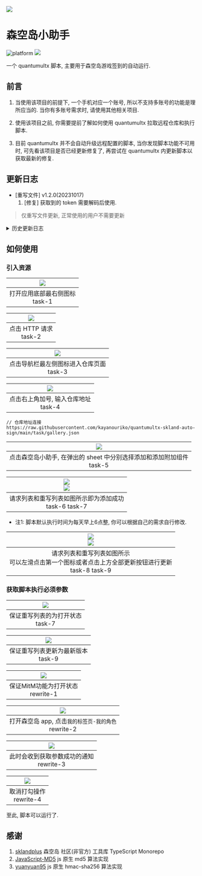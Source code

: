 ![](./assets/logo.png)
# 森空岛小助手

![platform](https://img.shields.io/badge/platform-quantumultx-lightgrey.svg) ![](https://img.shields.io/badge/release-1.2.0-blue)

一个 quantumultx 脚本, 主要用于森空岛游戏签到的自动运行.

## 前言

1. 当使用该项目的前提下, 一个手机对应一个账号, 所以不支持多账号的功能是理所应当的. 当你有多账号需求时, 请使用其他相关项目.

2. 使用该项目之前, 你需要提前了解如何使用 quantumultx 拉取远程仓库和执行脚本.

3. 目前 quantumultx 并不会自动升级远程配置的脚本, 当你发现脚本功能不可用时, 可先看该项目是否已经更新修复了, 再尝试在 quantumultx 内更新脚本以获取最新的修复.

## 更新日志

* [重写文件] v1.2.0(20231017)
   1. [修复] 获取到的 token 需要解码后使用.

> 仅重写文件更新, 正常使用的用户不需要更新

<details>
<summary>历史更新日志</summary>

* v1.2.0(20230921) 破坏性更新
    
    1. [新增] 支持森空岛账号绑定的所有明日方舟游戏角色进行签到.
    2. [修复] B服账号无法签到.
    3. [修复] 修正请求逻辑, 使用最新的鹰角签名请求头算法进行请求. [来自 @sklandplus](https://github.com/sklandplus/sklandplus)
    4. [BUG] 这版自动签到后有概率森空岛 app 需要重新登录, 不过 app 有一键登录功能, 也不算大问题, 找重写接口参数眼睛都找花了, 暂时先这样吧.

> 该版本需要同时更新脚本主体和重写列表, 并且需要重新获取必要参数, 详细请见下列 task-8 task-9 图例(如何更新), rewrite-2 图例(如何获取必要参数)

* v1.1.0(20230919)

    1. [脚本主体] 针对 yj 新增验证做出的临时修复. [@感谢参考逻辑](https://github.com/enpitsuLin/skland-daily-attendance)

> 森空岛昨天追加了加密签名, 目前临时修复了, 基本是模拟旧版本接口的参数. 
>
> 等新版 app 全面升级后, 这方法估计很快就失效了. 能用一天是一天吧.
>
> 只能期待后续等新版安卓包释出后有大佬反编译出算法, 还有 yj 不要给签到接口加上 CAPTCHA 验证.

* v1.0.0(20230908)    
    1. 初版 🎉
</details>

## 如何使用

### 引入资源

|     ![](./assets/task-1.png)     |
| :------------------------------: |
| 打开应用底部最右侧图标<br>task-1 |

| ![](./assets/task-2.png) |
| :----------------------: |
| 点击 HTTP 请求<br>task-2 |

|          ![](./assets/task-3.png)          |
| :----------------------------------------: |
| 点击导航栏最左侧图标进入仓库页面<br>task-3 |

|        ![](./assets/task-4.png)        |
| :------------------------------------: |
| 点击右上角加号, 输入仓库地址<br>task-4 |

```
// 仓库地址连接
https://raw.githubusercontent.com/kayanouriko/quantumultx-skland-auto-sign/main/task/gallery.json
```

|                        ![](./assets/task-5.png)                         |
| :---------------------------------------------------------------------: |
| 点击森空岛小助手, 在弹出的 sheet 中分别选择添加和添加附加组件<br>task-5 |

|  ![](./assets/task-6.png)<br>![](./assets/task-7.png)   |
| :-----------------------------------------------------: |
| 请求列表和重写列表如图所示即为添加成功<br>task-6 task-7 |

* 注1: 脚本默认执行时间为每天早上6点整, 你可以根据自己的需求自行修改.

|                         ![](./assets/task-8.png)<br>![](./assets/task-9.png)                          |
| :---------------------------------------------------------------------------------------------------: |
| 请求列表和重写列表如图所示<br>可以左滑点击第一个图标或者点击上方全部更新按钮进行更新<br>task-8 task-9 |

### 获取脚本执行必须参数

|      ![](./assets/task-7.png)      |
| :--------------------------------: |
| 保证重写列表的为打开状态<br>task-7 |

|       ![](./assets/task-9.png)       |
| :----------------------------------: |
| 保证重写列表更新为最新版本<br>task-9 |

|     ![](./assets/rewrite-1.png)     |
| :---------------------------------: |
| 保证MitM功能为打开状态<br>rewrite-1 |

|              ![](./assets/rewrite-2.png)               |
| :----------------------------------------------------: |
| 打开森空岛 app, 点击`我的标签页-我的角色`<br>rewrite-2 |

|        ![](./assets/rewrite-3.png)        |
| :---------------------------------------: |
| 此时会收到获取参数成功的通知<br>rewrite-3 |

| ![](./assets/rewrite-4.png) |
| :-------------------------: |
|  取消打勾操作<br>rewrite-4  |

至此, 脚本可以运行了.

## 感谢

1. [sklandplus](https://github.com/sklandplus/sklandplus) 森空岛 社区(非官方) 工具库 TypeScript Monorepo
2. [JavaScript-MD5](https://github.com/blueimp/JavaScript-MD5) js 原生 md5 算法实现
3. [yuanyuan95](https://blog.csdn.net/yuanyuan95/article/details/127811272) js 原生 hmac-sha256 算法实现 
